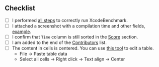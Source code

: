 ## Checklist

* [ ] I performed [all steps](https://github.com/devMEremenko/XcodeBenchmark#before-each-test) to correctly run XcodeBenchmark.
* [ ] I attached a screenshot with a compilation time and other fields, [example](img/contribution-example.png).
* [ ] I confirm that `Time` column is still sorted in the [Score](https://github.com/devMEremenko/XcodeBenchmark#score) section.
* [ ] I am added to the end of the [Contributors](https://github.com/devMEremenko/XcodeBenchmark#contributors) list.
* [ ] The content in cells is centered. You can use [this tool](https://www.tablesgenerator.com/markdown_tables) to edit a table.
    - File -> Paste table data
    - Select all cells -> Right click -> Text align -> Center

